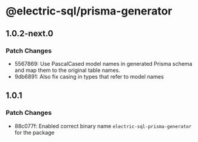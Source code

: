 # @electric-sql/prisma-generator

## 1.0.2-next.0

### Patch Changes

- 5567869: Use PascalCased model names in generated Prisma schema and map them to the original table names.
- 9db6891: Also fix casing in types that refer to model names

## 1.0.1

### Patch Changes

- 88c077f: Enabled correct binary name `electric-sql-prisma-generator` for the package

